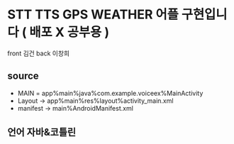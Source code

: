 # STT TTS GPS WEATHER 어플 구현입니다    ( 배포 X 공부용 )
 front 김건
 back 이창희
 
 ## source
 + MAIN = app%main%java%com.example.voiceex%MainActivity
 + Layout -> app%main%res%layout%activity_main.xml
 + manifest -> main%AndroidManifest.xml
 
 ## 언어 자바&코틀린
 
